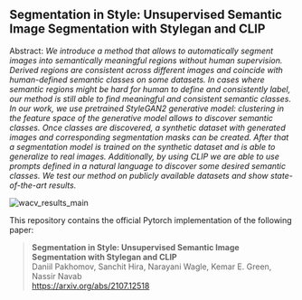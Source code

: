 ## Segmentation in Style: Unsupervised Semantic Image Segmentation with Stylegan and CLIP

Abstract: *We introduce a method that allows to automatically segment images into semantically meaningful regions without human supervision. Derived regions are consistent across different images and coincide with human-defined semantic classes on some datasets. In cases where semantic regions might be hard for human to define and consistently label, our method is still able to find meaningful and consistent semantic classes. In our work, we use pretrained StyleGAN2 generative model: clustering in the feature space of the generative model allows to discover semantic classes. Once classes are discovered, a synthetic dataset with generated images and corresponding segmentation masks can be created. After that a segmentation model is trained on the synthetic dataset and is able to generalize to real images. Additionally, by using CLIP we are able to use prompts defined in a natural language to discover some desired semantic classes. We test our method on publicly available datasets and show state-of-the-art results.*


![wacv_results_main](https://user-images.githubusercontent.com/2501383/126889388-21b9c55e-7732-47ec-a63a-bc41e9998c68.jpg)



This repository contains the official Pytorch implementation of the following paper:

> **Segmentation in Style: Unsupervised Semantic Image Segmentation with Stylegan and CLIP**<br>
> Daniil Pakhomov, Sanchit Hira, Narayani Wagle, Kemar E. Green, Nassir Navab<br>
> https://arxiv.org/abs/2107.12518
